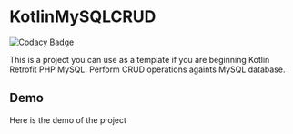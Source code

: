 # KotlinMySQLCRUD

[![Codacy Badge](https://api.codacy.com/project/badge/Grade/f96c3a08f7b54db885aa0c1b19a5748b)](https://app.codacy.com/manual/Oclemy/KotlinMySQLCRUD?utm_source=github.com&utm_medium=referral&utm_content=Oclemy/KotlinMySQLCRUD&utm_campaign=Badge_Grade_Settings)

This is a project you can use as a template if you are beginning Kotlin Retrofit PHP MySQL. Perform CRUD operations againts MySQL database.

## Demo

Here is the demo of the project
